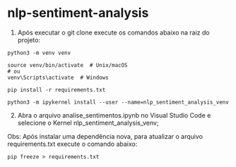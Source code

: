 # nlp-sentiment-analysis

1. Após executar o git clone execute os comandos abaixo na raiz do projeto:

```
python3 -m venv venv

source venv/bin/activate  # Unix/macOS
# ou
venv\Scripts\activate  # Windows

pip install -r requirements.txt

python3 -m ipykernel install --user --name=nlp_sentiment_analysis_venv

```

2. Abra o arquivo analise_sentimentos.ipynb no Visual Studio Code e selecione o Kernel nlp_sentiment_analysis_venv;


Obs: Após instalar uma dependência nova, para atualizar o arquivo requirements.txt execute o comando abaixo:

```
pip freeze > requirements.txt
```